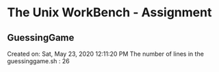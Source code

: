 # The Unix WorkBench - Assignment
## GuessingGame
Created on: 
Sat, May 23, 2020 12:11:20 PM
The number of lines in the guessinggame.sh :
26
